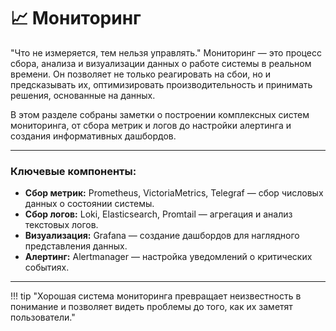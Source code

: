 # 📈 Мониторинг

"Что не измеряется, тем нельзя управлять." Мониторинг — это процесс сбора, анализа и визуализации данных о работе системы в реальном времени. Он позволяет не только реагировать на сбои, но и предсказывать их, оптимизировать производительность и принимать решения, основанные на данных.

В этом разделе собраны заметки о построении комплексных систем мониторинга, от сбора метрик и логов до настройки алертинга и создания информативных дашбордов.

---

### Ключевые компоненты:

*   **Сбор метрик:** Prometheus, VictoriaMetrics, Telegraf — сбор числовых данных о состоянии системы.
*   **Сбор логов:** Loki, Elasticsearch, Promtail — агрегация и анализ текстовых логов.
*   **Визуализация:** Grafana — создание дашбордов для наглядного представления данных.
*   **Алертинг:** Alertmanager — настройка уведомлений о критических событиях.

---

!!! tip "Хорошая система мониторинга превращает неизвестность в понимание и позволяет видеть проблемы до того, как их заметят пользователи."